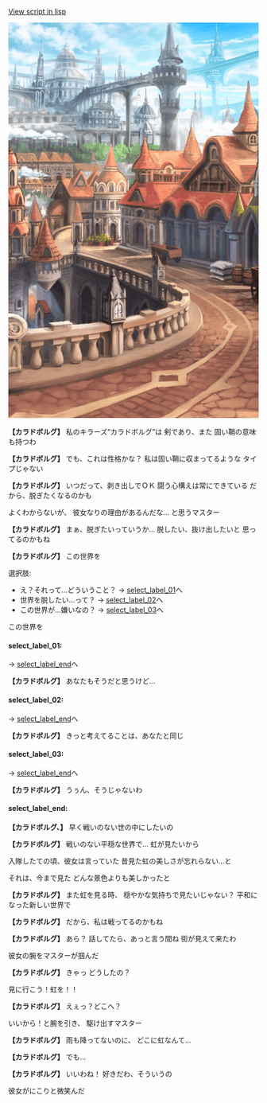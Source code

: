 [View script in lisp](../scripts/10261102.txt)

![town.png](../images/backgrounds/town.png)

**【カラドボルグ】**
私のキラーズ“カラドボルグ”は
剣であり、また
固い鞘の意味も持つわ

**【カラドボルグ】**
でも、これは性格かな？
私は固い鞘に収まってるような
タイプじゃない

**【カラドボルグ】**
いつだって、剥き出しでＯＫ
闘う心構えは常にできている
だから、脱ぎたくなるのかも

よくわからないが、
彼女なりの理由があるんだな…
と思うマスター

**【カラドボルグ】**
まぁ、脱ぎたいっていうか…
脱したい、抜け出したいと
思ってるのかもね

**【カラドボルグ】**
この世界を

選択肢:
- え？それって…どういうこと？ → [select_label_01](#select_label_01)へ
- 世界を脱したい…って？ → [select_label_02](#select_label_02)へ
- この世界が…嫌いなの？ → [select_label_03](#select_label_03)へ

この世界を

#### select_label_01:
 → [select_label_end](#select_label_end)へ

**【カラドボルグ】**
あなたもそうだと思うけど…

#### select_label_02:
 → [select_label_end](#select_label_end)へ

**【カラドボルグ】**
きっと考えてることは、あなたと同じ

#### select_label_03:
 → [select_label_end](#select_label_end)へ

**【カラドボルグ】**
うぅん、そうじゃないわ

#### select_label_end:

**【カラドボルグ、】**
早く戦いのない世の中にしたいの

**【カラドボルグ】**
戦いのない平穏な世界で…
虹が見たいから

入隊したての頃、彼女は言っていた
昔見た虹の美しさが忘れらない…と

それは、今まで見た
どんな景色よりも美しかったと

**【カラドボルグ】**
また虹を見る時、
穏やかな気持ちで見たいじゃない？
平和になった新しい世界で

**【カラドボルグ】**
だから、私は戦ってるのかもね

**【カラドボルグ】**
あら？
話してたら、あっと言う間ね
街が見えて来たわ

彼女の腕をマスターが掴んだ

**【カラドボルグ】**
きゃっ
どうしたの？

見に行こう！虹を！！

**【カラドボルグ】**
えぇっ？どこへ？

いいから！と腕を引き、
駆け出すマスター

**【カラドボルグ】**
雨も降ってないのに、
どこに虹なんて…

**【カラドボルグ】**
でも…

**【カラドボルグ】**
いいわね！
好きだわ、そういうの

彼女がにこりと微笑んだ
